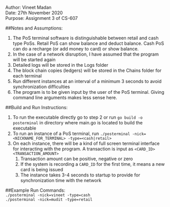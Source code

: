 Author: Vineet Madan<br>
Date: 27th November 2020<br>
Purpose: Assignment 3 of CS-607<br>


##Notes and Assumptions:
1. The PoS terminal software is distinguishable between retail and cash type PoSs. Retail PoS can show balance and deduct balance. Cash PoS can do a recharge (or add money to card) or show balance.
2. In the case of a network disruption, I have assumed that the program will be started again
3. Detailed logs will be stored in the Logs folder
4. The block chain copies (ledgers)  will be stored in the Chains folder for each terminal
5. Run different instances at an interval of a minimum 3 seconds to avoid synchronization difficulties
6. The program is to be given input by the user of the PoS terminal. Giving command line arguments makes less sense here.


##Build and Run Instructions:
1. To run the executable directly go to step 2 or run `go build -o posterminal` in directory where main.go is located to build the executable
2. To run an instance of a PoS terminal, run `./posterminal -nick=<NICKNAME_FOR_TERMINAL> -type=<cash|retail>`
3. On each instance, there will be a kind of full screen terminal interface for interacting with the program. A transaction is input as `<CARD_ID> <TRANSACTION_AMOUNT>`
   1. Transaction amount can be positive, negative or zero
   2. If the system is recording a `CARD_ID` for the first time, it means a new card is being issued
   3. The instance takes 3-4 seconds to startup to provide for synchronization time with the network

##Example Run Commands:<br>
`./posterminal -nick=vineet -type=cash`<br>
`./posterminal -nick=mudit -type=retail`<br>
